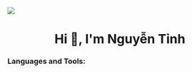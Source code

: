 ![](https://raw.githubusercontent.com/halfrost/halfrost/master/icons/header_.png)

<h1 align="center">Hi 👋, I'm Nguyễn Tỉnh</h1>


<h3 align="left">Languages and Tools:</h3>

